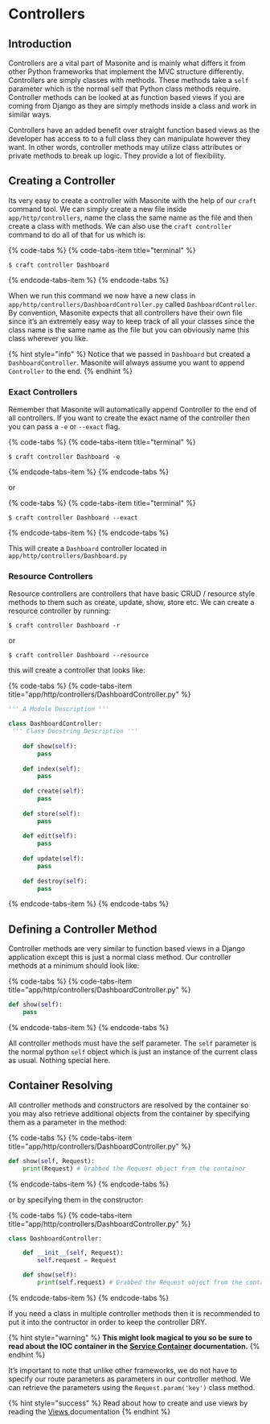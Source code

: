 # Controllers

## Introduction

Controllers are a vital part of Masonite and is mainly what differs it from other Python frameworks that implement the MVC structure differently. Controllers are simply classes with methods. These methods take a `self` parameter which is the normal self that Python class methods require. Controller methods can be looked at as function based views if you are coming from Django as they are simply methods inside a class and work in similar ways.

Controllers have an added benefit over straight function based views as the developer has access to to a full class they can manipulate however they want. In other words, controller methods may utilize class attributes or private methods to break up logic. They provide a lot of flexibility.

## Creating a Controller

Its very easy to create a controller with Masonite with the help of our `craft` command tool. We can simply create a new file inside `app/http/controllers`, name the class the same name as the file and then create a class with methods. We can also use the `craft controller` command to do all of that for us which is:

{% code-tabs %}
{% code-tabs-item title="terminal" %}
```text
$ craft controller Dashboard
```
{% endcode-tabs-item %}
{% endcode-tabs %}

When we run this command we now have a new class in `app/http/controllers/DashboardController.py` called `DashboardController`. By convention, Masonite expects that all controllers have their own file since it’s an extremely easy way to keep track of all your classes since the class name is the same name as the file but you can obviously name this class wherever you like.

{% hint style="info" %}
Notice that we passed in `Dashboard` but created a `DashboardController`. Masonite will always assume you want to append `Controller` to the end.
{% endhint %}

### Exact Controllers

Remember that Masonite will automatically append Controller to the end of all controllers. If you want to create the exact name of the controller then you can pass a `-e` or `--exact` flag.

{% code-tabs %}
{% code-tabs-item title="terminal" %}
```text
$ craft controller Dashboard -e
```
{% endcode-tabs-item %}
{% endcode-tabs %}

or

{% code-tabs %}
{% code-tabs-item title="terminal" %}
```text
$ craft controller Dashboard --exact
```
{% endcode-tabs-item %}
{% endcode-tabs %}

This will create a `Dashboard` controller located in `app/http/controllers/Dashboard.py`

### Resource Controllers

Resource controllers are controllers that have basic CRUD / resource style methods to them such as create, update, show, store etc. We can create a resource controller by running:

```text
$ craft controller Dashboard -r
```

or

```text
$ craft controller Dashboard --resource
```

this will create a controller that looks like:

{% code-tabs %}
{% code-tabs-item title="app/http/controllers/DashboardController.py" %}
```python
''' A Module Description '''

class DashboardController: 
 ''' Class Docstring Description '''
 
    def show(self): 
        pass
        
    def index(self): 
        pass
        
    def create(self): 
        pass
        
    def store(self): 
        pass
        
    def edit(self): 
        pass
        
    def update(self): 
        pass
    
    def destroy(self): 
        pass

```
{% endcode-tabs-item %}
{% endcode-tabs %}

## Defining a Controller Method

Controller methods are very similar to function based views in a Django application except this is just a normal class method. Our controller methods at a minimum should look like:

{% code-tabs %}
{% code-tabs-item title="app/http/controllers/DashboardController.py" %}
```python
def show(self):
    pass
```
{% endcode-tabs-item %}
{% endcode-tabs %}

All controller methods must have the self parameter. The `self` parameter is the normal python `self` object which is just an instance of the current class as usual. Nothing special here.

## Container Resolving

All controller methods and constructors are resolved by the container so you may also retrieve additional objects from the container by specifying them as a parameter in the method:

{% code-tabs %}
{% code-tabs-item title="app/http/controllers/DashboardController.py" %}
```python
def show(self, Request):
    print(Request) # Grabbed the Request object from the container
```
{% endcode-tabs-item %}
{% endcode-tabs %}

or by specifying them in the constructor:

{% code-tabs %}
{% code-tabs-item title="app/http/controllers/DashboardController.py" %}
```python
class DashboardController:

    def __init__(self, Request):
        self.request = Request

    def show(self):
        print(self.request) # Grabbed the Request object from the container
```
{% endcode-tabs-item %}
{% endcode-tabs %}

If you need a class in multiple controller methods then it is recommended to put it into the contructor in order to keep the controller DRY.

{% hint style="warning" %}
**This might look magical to you so be sure to read about the IOC container in the** [**Service Container**](../architectural-concepts/service-container.md) **documentation.**
{% endhint %}

It’s important to note that unlike other frameworks, we do not have to specify our route parameters as parameters in our controller method. We can retrieve the parameters using the `Request.param('key')` class method.

{% hint style="success" %}
Read about how to create and use views by reading the [Views ](views.md)documentation
{% endhint %}

